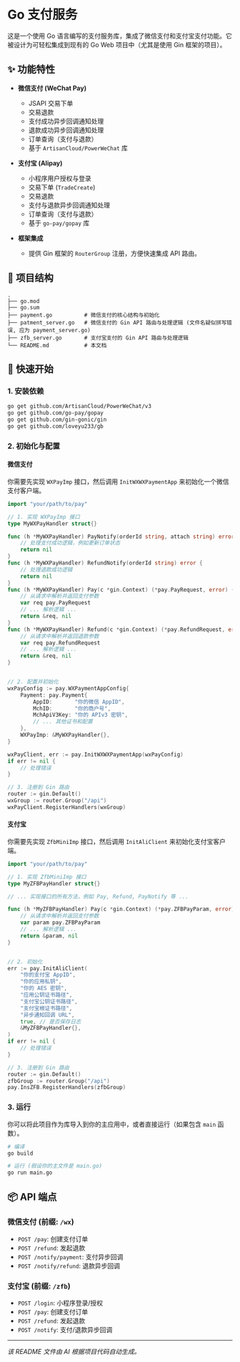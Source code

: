 # Go 支付服务

这是一个使用 Go 语言编写的支付服务库，集成了微信支付和支付宝支付功能。它被设计为可轻松集成到现有的 Go Web 项目中（尤其是使用 Gin 框架的项目）。

## ✨ 功能特性

- **微信支付 (WeChat Pay)**
  - JSAPI 交易下单
  - 交易退款
  - 支付成功异步回调通知处理
  - 退款成功异步回调通知处理
  - 订单查询（支付与退款）
  - 基于 `ArtisanCloud/PowerWeChat` 库

- **支付宝 (Alipay)**
  - 小程序用户授权与登录
  - 交易下单 (`TradeCreate`)
  - 交易退款
  - 支付与退款异步回调通知处理
  - 订单查询（支付与退款）
  - 基于 `go-pay/gopay` 库

- **框架集成**
  - 提供 Gin 框架的 `RouterGroup` 注册，方便快速集成 API 路由。

## 📂 项目结构

```
.
├── go.mod
├── go.sum
├── payment.go          # 微信支付的核心结构与初始化
├── patment_server.go   # 微信支付的 Gin API 路由与处理逻辑 (文件名疑似拼写错误, 应为 payment_server.go)
├── zfb_server.go       # 支付宝支付的 Gin API 路由与处理逻辑
└── README.md           # 本文档
```

## 🚀 快速开始

### 1. 安装依赖

```bash
go get github.com/ArtisanCloud/PowerWeChat/v3
go get github.com/go-pay/gopay
go get github.com/gin-gonic/gin
go get github.com/loveyu233/gb
```

### 2. 初始化与配置

#### 微信支付

你需要先实现 `WXPayImp` 接口，然后调用 `InitWXWXPaymentApp` 来初始化一个微信支付客户端。

```go
import "your/path/to/pay"

// 1. 实现 WXPayImp 接口
type MyWXPayHandler struct{}

func (h *MyWXPayHandler) PayNotify(orderId string, attach string) error {
    // 处理支付成功逻辑，例如更新订单状态
    return nil
}
func (h *MyWXPayHandler) RefundNotify(orderId string) error {
    // 处理退款成功逻辑
    return nil
}
func (h *MyWXPayHandler) Pay(c *gin.Context) (*pay.PayRequest, error) {
    // 从请求中解析并返回支付参数
    var req pay.PayRequest
    // ... 解析逻辑 ...
    return &req, nil
}
func (h *MyWXPayHandler) Refund(c *gin.Context) (*pay.RefundRequest, error) {
    // 从请求中解析并返回退款参数
    var req pay.RefundRequest
    // ... 解析逻辑 ...
    return &req, nil
}


// 2. 配置并初始化
wxPayConfig := pay.WXPaymentAppConfig{
    Payment: pay.Payment{
        AppID:       "你的微信 AppID",
        MchID:       "你的商户号",
        MchApiV3Key: "你的 APIv3 密钥",
        // ... 其他证书和配置
    },
    WXPayImp: &MyWXPayHandler{},
}

wxPayClient, err := pay.InitWXWXPaymentApp(wxPayConfig)
if err != nil {
    // 处理错误
}

// 3. 注册到 Gin 路由
router := gin.Default()
wxGroup := router.Group("/api")
wxPayClient.RegisterHandlers(wxGroup)
```

#### 支付宝

你需要先实现 `ZfbMiniImp` 接口，然后调用 `InitAliClient` 来初始化支付宝客户端。

```go
import "your/path/to/pay"

// 1. 实现 ZfbMiniImp 接口
type MyZFBPayHandler struct{}

// ... 实现接口的所有方法，例如 Pay, Refund, PayNotify 等 ...

func (h *MyZFBPayHandler) Pay(c *gin.Context) (*pay.ZFBPayParam, error) {
    // 从请求中解析并返回支付参数
    var param pay.ZFBPayParam
    // ... 解析逻辑 ...
    return &param, nil
}


// 2. 初始化
err := pay.InitAliClient(
    "你的支付宝 AppID",
    "你的应用私钥",
    "你的 AES 密钥",
    "应用公钥证书路径",
    "支付宝公钥证书路径",
    "支付宝根证书路径",
    "异步通知回调 URL",
    true, // 是否保存日志
    &MyZFBPayHandler{},
)
if err != nil {
    // 处理错误
}

// 3. 注册到 Gin 路由
router := gin.Default()
zfbGroup := router.Group("/api")
pay.InsZFB.RegisterHandlers(zfbGroup)

```

### 3. 运行

你可以将此项目作为库导入到你的主应用中，或者直接运行（如果包含 `main` 函数）。

```bash
# 编译
go build

# 运行 (假设你的主文件是 main.go)
go run main.go
```

## 📦 API 端点

### 微信支付 (前缀: `/wx`)

- `POST /pay`: 创建支付订单
- `POST /refund`: 发起退款
- `POST /notify/payment`: 支付异步回调
- `POST /notify/refund`: 退款异步回调

### 支付宝 (前缀: `/zfb`)

- `POST /login`: 小程序登录/授权
- `POST /pay`: 创建支付订单
- `POST /refund`: 发起退款
- `POST /notify`: 支付/退款异步回调

---
*该 README 文件由 AI 根据项目代码自动生成。*
